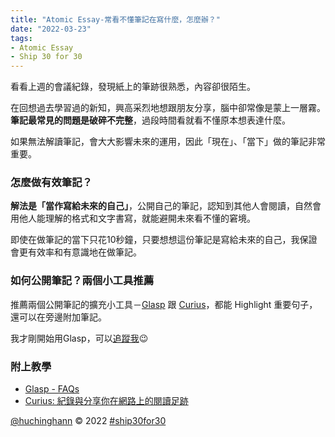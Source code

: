 ```yaml
---
title: "Atomic Essay-常看不懂筆記在寫什麼，怎麼辦？"
date: "2022-03-23"
tags: 
- Atomic Essay
- Ship 30 for 30
---
```


看看上週的會議紀錄，發現紙上的筆跡很熟悉，內容卻很陌生。

在回想過去學習過的新知，興高采烈地想跟朋友分享，腦中卻常像是蒙上一層霧。**筆記最常見的問題是破碎不完整**，過段時間看就看不懂原本想表達什麼。

如果無法解讀筆記，會大大影響未來的運用，因此「現在」、「當下」做的筆記非常重要。

### 怎麼做有效筆記？

**解法是「當作寫給未來的自己」**，公開自己的筆記，認知到其他人會閱讀，自然會用他人能理解的格式和文字書寫，就能避開未來看不懂的窘境。

即使在做筆記的當下只花10秒鐘，只要想想這份筆記是寫給未來的自己，我保證會更有效率和有意識地在做筆記。

### 如何公開筆記？兩個小工具推薦

推薦兩個公開筆記的擴充小工具－[Glasp](https://glasp.co/) 跟 [Curius](https://curius.app/)，都能 Highlight 重要句子，還可以在旁邊附加筆記。

我才剛開始用Glasp，可以[追蹤我](https://glasp.co/#/hu)😉

### 附上教學

-   [Glasp - FAQs](https://www.notion.so/Glasp-FAQs-ddb9cb747ddd4811ad155dc96a081b7a)
-   [Curius: 紀錄與分享你在網路上的閱讀足跡](https://bojne.medium.com/curius-%E7%B4%80%E9%8C%84%E8%88%87%E5%88%86%E4%BA%AB%E4%BD%A0%E5%9C%A8%E7%B6%B2%E8%B7%AF%E4%B8%8A%E7%9A%84%E9%96%B1%E8%AE%80%E8%B6%B3%E8%B7%A1-26157948cded)

[@huchinghann](https://www.huchinghann.com/) © 2022 [#ship30for30](https://twitter.com/hashtag/ship30for30)